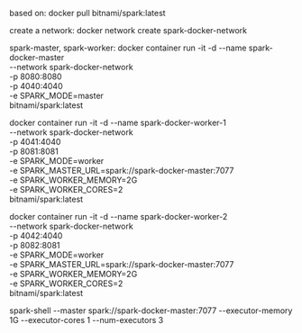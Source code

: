 


based on:
docker pull bitnami/spark:latest

create a network:
docker network create spark-docker-network

spark-master,
spark-worker:
docker container run -it -d --name spark-docker-master \
--network spark-docker-network \
-p 8080:8080 \
-p 4040:4040 \
-e SPARK_MODE=master \
bitnami/spark:latest

docker container run -it -d --name spark-docker-worker-1 \
--network spark-docker-network \
-p 4041:4040 \
-p 8081:8081 \
-e SPARK_MODE=worker \
-e SPARK_MASTER_URL=spark://spark-docker-master:7077 \
-e SPARK_WORKER_MEMORY=2G \
-e SPARK_WORKER_CORES=2 \
bitnami/spark:latest

docker container run -it -d --name spark-docker-worker-2 \
--network spark-docker-network \
-p 4042:4040 \
-p 8082:8081 \
-e SPARK_MODE=worker \
-e SPARK_MASTER_URL=spark://spark-docker-master:7077 \
-e SPARK_WORKER_MEMORY=2G \
-e SPARK_WORKER_CORES=2 \
bitnami/spark:latest

spark-shell --master spark://spark-docker-master:7077 --executor-memory 1G --executor-cores 1 --num-executors 3
